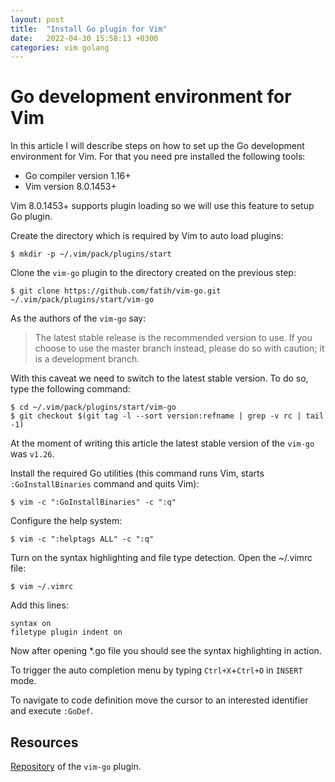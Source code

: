 ```yaml
---
layout: post
title:  "Install Go plugin for Vim"
date:   2022-04-30 15:58:13 +0300
categories: vim golang
---
```

# Go development environment for Vim
In this article I will describe steps on how to set up the Go development environment for Vim. For that you need pre installed the following tools:

* Go compiler version 1.16+
* Vim version 8.0.1453+

Vim 8.0.1453+ supports plugin loading so we will use this feature to setup Go plugin.

Create the directory which is required by Vim to auto load plugins:
```
$ mkdir -p ~/.vim/pack/plugins/start
```

Clone the `vim-go` plugin to the directory created on the previous step:
```
$ git clone https://github.com/fatih/vim-go.git ~/.vim/pack/plugins/start/vim-go
```

As the authors of the `vim-go` say:
>The latest stable release is the recommended version to use. If you choose to use the master branch instead, please do so with caution; it is a development branch.

With this caveat we need to switch to the latest stable version. To do so, type the following command:
```
$ cd ~/.vim/pack/plugins/start/vim-go
$ git checkout $(git tag -l --sort version:refname | grep -v rc | tail -1)
```  
At the moment of writing this article the latest stable version of the `vim-go` was `v1.26`.

Install the required Go utilities (this command runs Vim, starts `:GoInstallBinaries` command and quits Vim):
```
$ vim -c ":GoInstallBinaries" -c ":q"
```

Configure the help system:
```
$ vim -c ":helptags ALL" -c ":q"
```

Turn on the syntax highlighting and file type detection. Open the ~/.vimrc file:
```
$ vim ~/.vimrc
```

Add this lines:
```
syntax on
filetype plugin indent on
```

Now after opening *.go file you should see the syntax highlighting in action.

To trigger the auto completion menu by typing `Ctrl+X`+`Ctrl+O` in `INSERT` mode.

To navigate to code definition move the cursor to an interested identifier and execute `:GoDef`.

## Resources
[Repository](https://github.com/fatih/vim-go/blob/master/README.md) of the `vim-go` plugin.